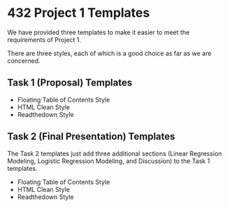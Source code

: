 # 432 Project 1 Templates

We have provided three templates to make it easier to meet the requirements of Project 1.

There are three styles, each of which is a good choice as far as we are concerned.

## Task 1 (Proposal) Templates

- Floating Table of Contents Style
- HTML Clean Style
- Readthedown Style

## Task 2 (Final Presentation) Templates

The Task 2 templates just add three additional sections (Linear Regression Modeling, Logistic Regression Modeling, and Discussion) to the Task 1 templates.

- Floating Table of Contents Style
- HTML Clean Style
- Readthedown Style

